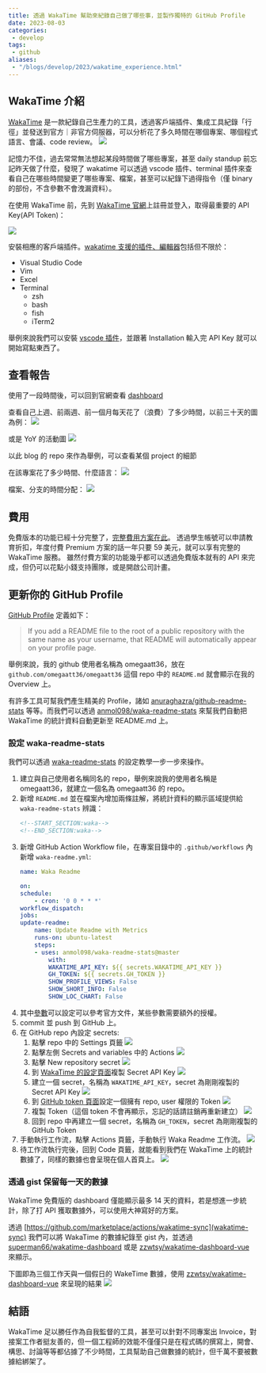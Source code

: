 ```yaml
---
title: 透過 WakaTime 幫助來紀錄自己做了哪些事，並製作獨特的 GitHub Profile
date: 2023-08-03
categories:
 - develop
tags:
 - github
aliases:
 - "/blogs/develop/2023/wakatime_experience.html"
---
```


## WakaTime 介紹

[WakaTime](https://wakatime.com) 是一款紀錄自己生產力的工具，透過客戶端插件、集成工具紀錄「行徑」並發送到官方｜非官方伺服器，可以分析花了多久時間在哪個專案、哪個程式語言、會議、code review。
![](images/wakatime_dashboard_official-1.png)

記憶力不佳，過去常常無法想起某段時間做了哪些專案，甚至 daily standup 前忘記昨天做了什麼，發現了 wakatime 可以透過 vscode 插件、terminal 插件來查看自己在哪些時間變更了哪些專案、檔案，甚至可以紀錄下過得指令（僅 binary 的部份，不含參數不會洩漏資料）。

在使用 WakaTime 前，先到 [WakaTime 官網](https://wakatime.com)上註冊並登入，取得最重要的 API Key(API Token)：

![](images/wakatime_dashboard_official-2.png)

安裝相應的客戶端插件。[wakatime 支援的插件、編輯器](https://wakatime.com/plugins)包括但不限於：
- Visual Studio Code
- Vim
- Excel
- Terminal
    - zsh
    - bash
    - fish
    - iTerm2

舉例來說我們可以安裝 [vscode 插件](https://marketplace.visualstudio.com/items?itemName=WakaTime.vscode-wakatime)，並跟著 Installation 輸入完 API Key 就可以開始寫點東西了。

## 查看報告

使用了一段時間後，可以回到官網查看 [dashboard](https://wakatime.com/dashboard)

查看自己上週、前兩週、前一個月每天花了（浪費）了多少時間，以前三十天的圖為例：
![](images/wakatime_dashboard_official-3.png)

或是 YoY 的活動圖
![](images/wakatime_dashboard_official-6.png)

以此 blog 的 repo 來作為舉例，可以查看某個 project 的細節

在該專案花了多少時間、什麼語言：
![](images/wakatime_dashboard_official-4.png)

檔案、分支的時間分配：
![](images/wakatime_dashboard_official-5.png)

## 費用

免費版本的功能已經十分完整了，[完整費用方案在此](https://wakatime.com/pricing?utm_source=magic-panda-engineer)。
透過學生帳號可以申請教育折扣，年度付費 Premium 方案的話一年只要 59 美元，就可以享有完整的 WakaTime 服務。
雖然付費方案的功能幾乎都可以透過免費版本就有的 API 來完成，但仍可以花點小錢支持團隊，或是開啟公司計畫。

## 更新你的 GitHub Profile

[GitHub Profile](https://docs.github.com/en/account-and-profile/setting-up-and-managing-your-github-profile/customizing-your-profile/about-your-profile) 定義如下：
> If you add a README file to the root of a public repository with the same name as your username, that README will automatically appear on your profile page.

舉例來說，我的 github 使用者名稱為 omegaatt36，放在 `github.com/omegaatt36/omegaatt36` 這個 repo 中的 `README.md` 就會顯示在我的 Overview 上。

有許多工具可幫我們產生精美的 Profile，諸如 [anuraghazra/github-readme-stats](https://github.com/anuraghazra/github-readme-stats) 等等。而我們可以透過 [anmol098/waka-readme-stats](https://github.com/anmol098/waka-readme-stats) 來幫我們自動把 WakaTime 的統計資料自動更新至 README.md 上。

### 設定 waka-readme-stats

我們可以透過 [waka-readme-stats](https://github.com/marketplace/actions/profile-readme-development-stats#prep-work) 的設定教學一步一步來操作。

1. 建立與自己使用者名稱同名的 repo，舉例來說我的使用者名稱是 omegaatt36，就建立一個名為 omegaatt36 的 repo。
2. 新增 `README.md` 並在檔案內增加兩條註解，將統計資料的顯示區域提供給 `waka-readme-stats` 辨識：
    ```markdown
    <!--START_SECTION:waka-->
    <!--END_SECTION:waka-->
    ```
3. 新增 GitHub Action Workflow file，在專案目錄中的 `.github/workflows` 內新增 `waka-readme.yml`:
    ```yaml
    name: Waka Readme

    on:
    schedule:
        - cron: '0 0 * * *'
    workflow_dispatch:
    jobs:
    update-readme:
        name: Update Readme with Metrics
        runs-on: ubuntu-latest
        steps:
        - uses: anmol098/waka-readme-stats@master
            with:
            WAKATIME_API_KEY: ${{ secrets.WAKATIME_API_KEY }}
            GH_TOKEN: ${{ secrets.GH_TOKEN }}
            SHOW_PROFILE_VIEWS: False
            SHOW_SHORT_INFO: False
            SHOW_LOC_CHART: False
    ```
4. 其中[參數](https://github.com/anmol098/waka-readme-stats#flags-available)可以設定可以參考官方文件，某些參數需要額外的授權。
5. commit 並 push 到 GitHub 上。
6. 在 GitHub repo 內設定 secrets:
    1. 點擊 repo 中的 Settings 頁籤
        ![](images/github-profile-1.png)
    2. 點擊左側 Secrets and variables 中的 Actions
        ![](images/github-profile-2.png)
    3. 點擊 New repository secret
        ![](images/github-profile-3.png)
    4. 到 [WakaTime 的設定頁面](https://wakatime.com/settings/account)複製 Secret API Key
        ![](images/github-profile-4.png)
    5. 建立一個 secret，名稱為 `WAKATIME_API_KEY`，secret 為剛剛複製的 Secret API Key
        ![](images/github-profile-5.png)
    6. 到 [GitHub token 頁面](https://github.com/settings/tokens)設定一個擁有 repo, user 權限的 Token
        ![](images/github-profile-6.png)
    7. 複製 Token（這個 token 不會再顯示，忘記的話請註銷再重新建立）
        ![](images/github-profile-7.png)
    8. 回到 repo 中再建立一個 secret，名稱為 `GH_TOKEN`，secret 為剛剛複製的 GitHub Token
7. 手動執行工作流，點擊 Actions 頁籤，手動執行 Waka Readme 工作流。
    ![](images/github-profile-8.png)
8. 待工作流執行完後，回到 Code 頁籤，就能看到我們在 WakaTime 上的統計數據了，同樣的數據也會呈現在個人首頁上。
    ![](images/github-profile-9.png)

### 透過 gist 保留每一天的數據

WakaTime 免費版的 dashboard 僅能顯示最多 14 天的資料，若是想進一步統計，除了打 API 獲取數據外，可以使用大神寫好的方案。

透過 [https://github.com/marketplace/actions/wakatime-sync](wakatime-sync) 我們可以將 WakaTime 的數據紀錄至 gist 內，並透過 [superman66/wakatime-dashboard](https://wakatime.chenhuichao.com/dashboard) 或是 [zzwtsy/wakatime-dashboard-vue](https://wakavue.yumdeb.top/) 來顯示。

下圖即為三個工作天與一個假日的 WakeTime 數據，使用 [zzwtsy/wakatime-dashboard-vue](https://wakavue.yumdeb.top/) 來呈現的結果
    ![](images/wakatime-sync-1.png)

## 結語

WakaTime 足以勝任作為自我監督的工具，甚至可以針對不同專案出 Invoice，對接案工作者挺友善的，但一個工程師的效能不僅僅只是在程式碼的撰寫上，開會、構思、討論等等都佔據了不少時間，工具幫助自己做數據的統計，但千萬不要被數據給綁架了。
